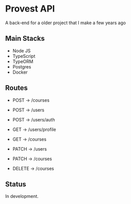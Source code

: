 # Provest API

A back-end for a older project that I make a few years ago

## Main Stacks
- Node JS
- TypeScript
- TypeORM
- Postgres
- Docker

## Routes

- POST → /courses

- POST → /users

- POST → /users/auth

- GET → /users/profile

- GET → /courses

- PATCH → /users

- PATCH → /courses

- DELETE → /courses

## Status

In development.

